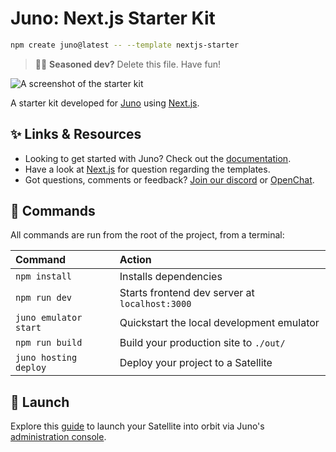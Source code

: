 # Juno: Next.js Starter Kit

```sh
npm create juno@latest -- --template nextjs-starter
```

> 🧑‍🚀 **Seasoned dev?** Delete this file. Have fun!

![A screenshot of the starter kit](https://raw.githubusercontent.com/junobuild/create-juno/main/screenshots/screenshot-starter.png)

A starter kit developed for [Juno](https://juno.build) using [Next.js](https://nextjs.org/docs).

## ✨ Links & Resources

- Looking to get started with Juno? Check out the [documentation](https://juno.build).
- Have a look at [Next.js](https://nextjs.org/docs) for question regarding the templates.
- Got questions, comments or feedback? [Join our discord](https://discord.gg/wHZ57Z2RAG) or [OpenChat](https://oc.app/community/vxgpi-nqaaa-aaaar-ar4lq-cai/?ref=xanzv-uaaaa-aaaaf-aneba-cai).

## 🧞 Commands

All commands are run from the root of the project, from a terminal:

| Command               | Action                                         |
| :-------------------- | :--------------------------------------------- |
| `npm install`         | Installs dependencies                          |
| `npm run dev`         | Starts frontend dev server at `localhost:3000` |
| `juno emulator start` | Quickstart the local development emulator      |
| `npm run build`       | Build your production site to `./out/`         |
| `juno hosting deploy` | Deploy your project to a Satellite             |

## 🚀 Launch

Explore this [guide](https://juno.build/docs/add-juno-to-an-app/create-a-satellite) to launch your Satellite into orbit via Juno's [administration console](https://console.juno.build).
